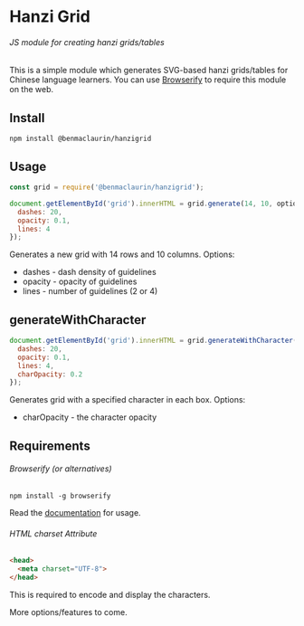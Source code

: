 # Hanzi Grid
###### JS module for creating hanzi grids/tables

This is a simple module which generates SVG-based hanzi grids/tables for Chinese language learners. You can use [Browserify](http://browserify.org) to require this module on the web.

## Install
```
npm install @benmaclaurin/hanzigrid
```

## Usage
```javascript
const grid = require('@benmaclaurin/hanzigrid');

document.getElementById('grid').innerHTML = grid.generate(14, 10, options = {
  dashes: 20,
  opacity: 0.1,
  lines: 4
});
```
Generates a new grid with 14 rows and 10 columns. Options:
- dashes - dash density of guidelines
- opacity - opacity of guidelines
- lines - number of guidelines (2 or 4)

## generateWithCharacter
```javascript
document.getElementById('grid').innerHTML = grid.generateWithCharacter(14, 10, '好', options = {
  dashes: 20,
  opacity: 0.1,
  lines: 4,
  charOpacity: 0.2
});
```
Generates grid with a specified character in each box. Options:
- charOpacity - the character opacity

## Requirements
###### Browserify (or alternatives)
```
npm install -g browserify
```
Read the [documentation](http://browserify.org) for usage.

###### HTML <meta> charset Attribute
```HTML
<head>
  <meta charset="UTF-8">
</head>
```
This is required to encode and display the characters.

More options/features to come.
